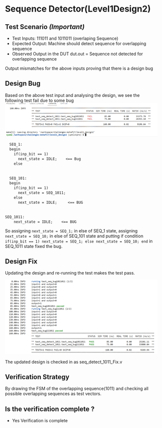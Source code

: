 # Sequence Detector(Level1Design2)

## Test Scenario *(Important)*
- Test Inputs: 111011 and 1011011 (overlaping Sequence)
- Expected Output: Machine should detect sequence for overlapping sequence
- Observed Output in the DUT dut.out = Sequence not detected for overlapping sequence 

Output mismatches for the above inputs proving that there is a design bug

## Design Bug
Based on the above test input and analysing the design, we see the following test fail due to some bug
![](https://github.com/vyomasystems-lab/challenges-mshafi7/blob/master/Images/Seq_Fail.png)

      SEQ_1:
      begin
        if(inp_bit == 1)
          next_state = IDLE;    <== Bug
        else


      SEQ_101:
      begin
        if(inp_bit == 1)
          next_state = SEQ_1011;
        else
          next_state = IDLE;     <== BUG


    SEQ_1011:
        next_state = IDLE;    <== BUG


So assigning ``next_state = SEQ_1;`` in else of SEQ_1 state, assigning ``next_state = SEQ_10;`` in else of SEQ_101 state and putting if condition ``if(inp_bit == 1)
        next_state = SEQ_1;
      else
        next_state = SEQ_10;
      end`` in SEQ_1011 state fixed the bug.

## Design Fix
Updating the design and re-running the test makes the test pass.

![](https://github.com/vyomasystems-lab/challenges-mshafi7/blob/master/Images/Seq_Pass.png)

The updated design is checked in as seq_detect_1011_Fix.v

## Verification Strategy
By drawing the FSM of the overlapping sequence(1011) and checking all possible overlapping sequences as test vectors. 

## Is the verification complete ?
- Yes Verification is complete